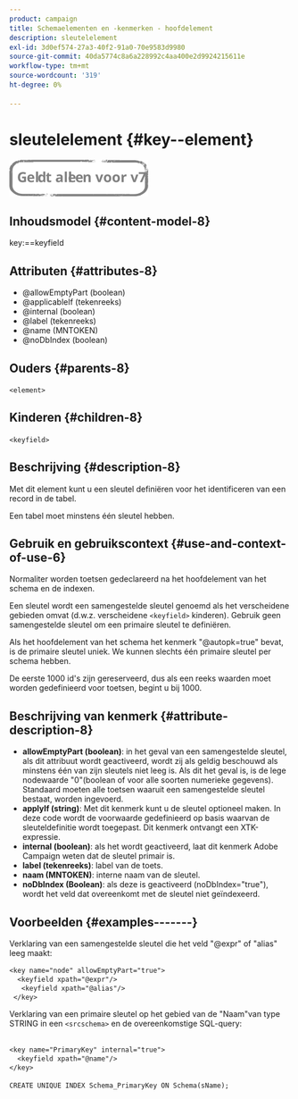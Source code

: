 ```yaml
---
product: campaign
title: Schemaelementen en -kenmerken - hoofdelement
description: sleutelelement
exl-id: 3d0ef574-27a3-40f2-91a0-70e9583d9980
source-git-commit: 40da5774c8a6a228992c4aa400e2d9924215611e
workflow-type: tm+mt
source-wordcount: '319'
ht-degree: 0%

---
```


# sleutelelement {#key--element}

![](../../../assets/v7-only.svg)

## Inhoudsmodel {#content-model-8}

key:==keyfield

## Attributen {#attributes-8}

* @allowEmptyPart (boolean)
* @applicableIf (tekenreeks)
* @internal (boolean)
* @label (tekenreeks)
* @name (MNTOKEN)
* @noDbIndex (boolean)

## Ouders {#parents-8}

`<element>`

## Kinderen {#children-8}

`<keyfield>`

## Beschrijving {#description-8}

Met dit element kunt u een sleutel definiëren voor het identificeren van een record in de tabel.

Een tabel moet minstens één sleutel hebben.

## Gebruik en gebruikscontext {#use-and-context-of-use-6}

Normaliter worden toetsen gedeclareerd na het hoofdelement van het schema en de indexen.

Een sleutel wordt een samengestelde sleutel genoemd als het verscheidene gebieden omvat (d.w.z. verscheidene `<keyfield>` kinderen). Gebruik geen samengestelde sleutel om een primaire sleutel te definiëren.

Als het hoofdelement van het schema het kenmerk &quot;@autopk=true&quot; bevat, is de primaire sleutel uniek. We kunnen slechts één primaire sleutel per schema hebben.

De eerste 1000 id&#39;s zijn gereserveerd, dus als een reeks waarden moet worden gedefinieerd voor toetsen, begint u bij 1000.

## Beschrijving van kenmerk {#attribute-description-8}

* **allowEmptyPart (boolean)**: in het geval van een samengestelde sleutel, als dit attribuut wordt geactiveerd, wordt zij als geldig beschouwd als minstens één van zijn sleutels niet leeg is. Als dit het geval is, is de lege nodewaarde &quot;0&quot;(boolean of voor alle soorten numerieke gegevens). Standaard moeten alle toetsen waaruit een samengestelde sleutel bestaat, worden ingevoerd.
* **applyIf (string)**: Met dit kenmerk kunt u de sleutel optioneel maken. In deze code wordt de voorwaarde gedefinieerd op basis waarvan de sleuteldefinitie wordt toegepast. Dit kenmerk ontvangt een XTK-expressie.
* **internal (boolean)**: als het wordt geactiveerd, laat dit kenmerk Adobe Campaign weten dat de sleutel primair is.
* **label (tekenreeks)**: label van de toets.
* **naam (MNTOKEN)**: interne naam van de sleutel.
* **noDbIndex (Boolean)**: als deze is geactiveerd (noDbIndex=&quot;true&quot;), wordt het veld dat overeenkomt met de sleutel niet geïndexeerd.

## Voorbeelden {#examples-------}

Verklaring van een samengestelde sleutel die het veld &quot;@expr&quot; of &quot;alias&quot; leeg maakt:

```
<key name="node" allowEmptyPart="true">
  <keyfield xpath="@expr"/>
   <keyfield xpath="@alias"/>
 </key>
```

Verklaring van een primaire sleutel op het gebied van de &quot;Naam&quot;van type STRING in een `<srcschema>`  en de overeenkomstige SQL-query:

```
 
<key name="PrimaryKey" internal="true">  
  <keyfield xpath="@name"/>
</key>

CREATE UNIQUE INDEX Schema_PrimaryKey ON Schema(sName);
```
